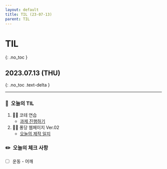 ```yaml
---
layout: default
title: TIL (23-07-13)
parent: TIL
---
```


# TIL
{: .no_toc }

## 2023.07.13 (THU)
{: .no_toc .text-delta }

---

### 📌  오늘의 TIL

1. 😵‍💫 코테 연습 
    * [과제 진행하기](http://127.0.0.1:4000/docs/codingtest/1day1coding/230711/)
2. 🧑‍💻 퐁당 웹페이지 Ver.02 
    * [오늘의 제작 일지](https://hoooon22.github.io/docs/projects/pongdang/230713/)

### ✏️  오늘의 체크 사항

- [ ]  운동 - 어깨